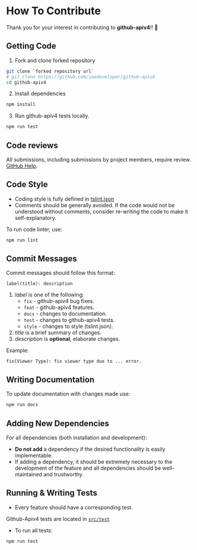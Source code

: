 # How To Contribute
Thank you for your interest in contributing to **github-apiv4**!! :tada:

## Getting Code
1. Fork and clone forked repository

```bash
git clone `forked repository url`
# git clone https://github.com/ioedeveloper/github-apiv4
cd github-apiv4
```

2. Install dependencies

```bash
npm install
```

3. Run github-apiv4 tests locally.

```bash
npm run test
```

## Code reviews

All submissions, including submissions by project members, require review. [GitHub Help](https://help.github.com/articles/about-pull-requests/).

## Code Style

- Coding style is fully defined in [tslint.json](https://github.com/ioedeveloper/github-apiv4/blob/master/tslint.json)
- Comments should be generally avoided. If the code would not be understood without comments, consider re-writing the code to make it self-explanatory.

To run code linter, use:

```bash
npm run lint
```
## Commit Messages

Commit messages should follow this format:

```
label(title): description
```

1. *label* is one of the following:
    - `fix` - github-apiv4 bug fixes.
    - `feat` - github-apiv4 features.
    - `docs` - changes to documentation.
    - `test` - changes to github-apiv4 tests.
    - `style` - changes to style (tslint.json).
2. *title* is a brief summary of changes.
3. *description* is **optional**, elaborate changes.

Example:

```
fix(Viewer Type): fix viewer type due to ... error.
```
## Writing Documentation
To update documentation with changes made use:

```bash
npm run docs
```

## Adding New Dependencies

For all dependencies (both installation and development):
- **Do not add** a dependency if the desired functionality is easily implementable.
- If adding a dependency, it should be extremely necessary to the development of the feature and all dependencies should be well-maintained and trustworthy.

## Running & Writing Tests

- Every feature should have a corresponding test.

Github-Apiv4 tests are located in [`src/test`](https://github.com/ioedeveloper/github-apiv4/blob/master/src/test/)

- To run all tests:

```bash
npm run test
```